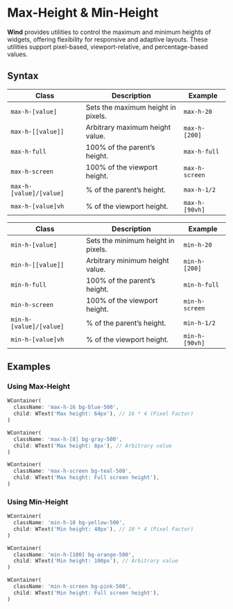 # Max-Height & Min-Height

**Wind** provides utilities to control the maximum and minimum heights of widgets, offering flexibility for responsive and adaptive layouts. These utilities support pixel-based, viewport-relative, and percentage-based values.

## Syntax

| **Class**               | **Description**                    | **Example**    |
|-------------------------|------------------------------------|----------------|
| `max-h-[value]`         | Sets the maximum height in pixels. | `max-h-20`     |
| `max-h-[[value]]`       | Arbitrary maximum height value.    | `max-h-[200]`  |
| `max-h-full`            | 100% of the parent’s height.       | `max-h-full`   |
| `max-h-screen`          | 100% of the viewport height.       | `max-h-screen` |
| `max-h-[value]/[value]` | % of the parent’s height.          | `max-h-1/2`    |
| `max-h-[value]vh`       | % of the viewport height.          | `max-h-[90vh]` |

| **Class**               | **Description**                    | **Example**    |
|-------------------------|------------------------------------|----------------|
| `min-h-[value]`         | Sets the minimum height in pixels. | `min-h-20`     |
| `min-h-[[value]]`       | Arbitrary minimum height value.    | `min-h-[200]`  |
| `min-h-full`            | 100% of the parent’s height.       | `min-h-full`   |
| `min-h-screen`          | 100% of the viewport height.       | `min-h-screen` |
| `min-h-[value]/[value]` | % of the parent’s height.          | `min-h-1/2`    |
| `min-h-[value]vh`       | % of the viewport height.          | `min-h-[90vh]` |

## Examples

### Using Max-Height

<x-preview path="sizing/max_height" size="md" class="min-h-64"></x-preview>

```dart
WContainer(
  className: 'max-h-16 bg-blue-500',
  child: WText('Max height: 64px'), // 16 * 4 (Pixel Factor)
)

WContainer(
  className: 'max-h-[8] bg-gray-500',
  child: WText('Max height: 8px'), // Arbitrary value
)

WContainer(
  className: 'max-h-screen bg-teal-500',
  child: WText('Max height: Full screen height'),
)
```

### Using Min-Height

<x-preview path="sizing/min_height" size="md" class="min-h-64"></x-preview>

```dart
WContainer(
  className: 'min-h-10 bg-yellow-500',
  child: WText('Min height: 40px'), // 10 * 4 (Pixel Factor)
)

WContainer(
  className: 'min-h-[100] bg-orange-500',
  child: WText('Min height: 100px'), // Arbitrary value
)

WContainer(
  className: 'min-h-screen bg-pink-500',
  child: WText('Min height: Full screen height'),
)
```
